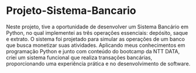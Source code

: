 # Projeto-Sistema-Bancario
 Neste projeto, tive a oportunidade de desenvolver um Sistema Bancário em Python, no qual implementei as três operações essenciais: depósito, saque e extrato. O sistema foi projetado para simular as operações de um banco que busca monetizar suas atividades. Aplicando meus conhecimentos em programação Python e junto com conteúdo do bootcamp da NTT DATA, criei um sistema funcional que realiza transações bancárias, proporcionando uma experiência prática e no desenvolvimento de software.
